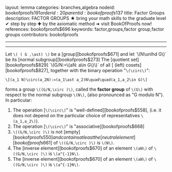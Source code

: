 layout: lemma
categories: branches,algebra
nodeid: bookofproofs$191
orderid: 20
parentid: bookofproofs$137
title: Factor Groups
description: FACTOR GROUPS ★ bring your math skills to the graduate level ✔ step by step ✚ by the axiomatic method ➜ visit BookOfProofs now!
references: bookofproofs$696
keywords: factor,groups,factor group,factor groups
contributors: bookofproofs

---


---

Let `\( ( G ,\ast) \)` be a [group][bookofproofs$671] and let `\(N\unlhd G\)` be its [normal subgroup][bookofproofs$273] The [quotient set][bookofproofs$829] `\(G/N:=\{aN: a\in G\}\)` of all [ (left) cosets][bookofproofs$827], together with the binary operation "`\(\circ\)`":

`\[(a_1 N)\circ(a_2N):=(a_1\ast a_2)N\quad\quad(a_1,a_2\in G)\]`

forms a group `\((G/N,\circ )\)`, called the **factor group** of `\(G\)` with respect to the normal subgroup `\(N\)`, (also pronounced as "G modulo N"). In particular: 

1. The operation [`\(\circ\)`" is "well-defined][bookofproofs$558], (i.e. it does not depend on the particular choice of representatives `\(a_1,a_2\)`). 
1. The operation [`\(\circ\)`" is "associative][bookofproofs$668] 
1. `\((G/N,\circ )\)` is not [empty][bookofproofs$550] and contains at least the [neutral element][bookofproofs$661] of `\((G/N,\circ )\)` is `\(N\)`. 
1. The [inverse element][bookofproofs$670] of an element `\(aN\)` of `\((G/N,\circ )\)` is `\(a^{-1}N\)`.
1. The [inverse element][bookofproofs$670] of an element `\(aN\)` of `\((G/N,\circ )\)` is `\(a^{-1}N\)`.
